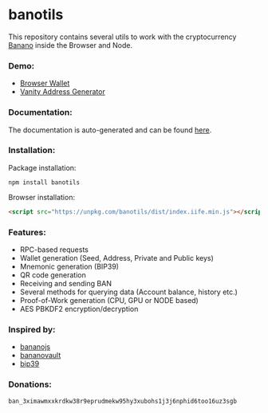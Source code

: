 # banotils

This repository contains several utils to work with the cryptocurrency [Banano](https://banano.cc/) inside the Browser and Node.

### Demo:
 - [Browser Wallet](https://maierfelix.github.io/banotils/example/wallet.html)
 - [Vanity Address Generator](https://maierfelix.github.io/banotils/example/vanity-address.html)

### Documentation:
The documentation is auto-generated and can be found [here](https://maierfelix.github.io/banotils/docs).

### Installation:
Package installation:
````
npm install banotils
````
Browser installation:
````html
<script src="https://unpkg.com/banotils/dist/index.iife.min.js"></script>
````

### Features:
 - RPC-based requests
 - Wallet generation (Seed, Address, Private and Public keys)
 - Mnemonic generation (BIP39)
 - QR code generation
 - Receiving and sending BAN
 - Several methods for querying data (Account balance, history etc.)
 - Proof-of-Work generation (CPU, GPU or NODE based)
 - AES PBKDF2 encryption/decryption

### Inspired by:
 - [bananojs](https://github.com/BananoCoin/bananojs)
 - [bananovault](https://github.com/BananoCoin/bananovault)
 - [bip39](https://github.com/bitcoinjs/bip39)

### Donations:
``ban_3ximawmxxkrdkw38r9eprudmekw95hy3xubohs1j3j6nphid6too16uz3sgb``
